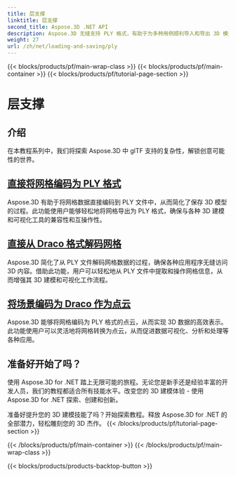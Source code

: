 ```yaml
---
title: 层支撑
linktitle: 层支撑
second_title: Aspose.3D .NET API
description: Aspose.3D 无缝支持 PLY 格式，有助于为多种用例顺利导入和导出 3D 模型。
weight: 27
url: /zh/net/loading-and-saving/ply
---
```


{{< blocks/products/pf/main-wrap-class >}}
{{< blocks/products/pf/main-container >}}
{{< blocks/products/pf/tutorial-page-section >}}

# 层支撑

## 介绍

在本教程系列中，我们将探索 Aspose.3D 中 glTF 支持的复杂性，解锁创意可能性的世界。

## [直接将网格编码为 PLY 格式](encode-mesh)

Aspose.3D 有助于将网格数据直接编码到 PLY 文件中，从而简化了保存 3D 模型的过程。此功能使用户能够轻松地将网格导出为 PLY 格式，确保与各种 3D 建模和可视化工具的兼容性和互操作性。


## [直接从 Draco 格式解码网格](decode-mesh)

Aspose.3D 简化了从 PLY 文件解码网格数据的过程，确保各种应用程序无缝访问 3D 内容。借助此功能，用户可以轻松地从 PLY 文件中提取和操作网格信息，从而增强其 3D 建模和可视化工作流程。

## [将场景编码为 Draco 作为点云](export-to-ply-point-cloud)

Aspose.3D 能够将网格编码为 PLY 格式的点云，从而实现 3D 数据的高效表示。此功能使用户可以灵活地将网格转换为点云，从而促进数据可视化、分析和处理等各种应用。


## 准备好开始了吗？

使用 Aspose.3D for .NET 踏上无限可能的旅程。无论您是新手还是经验丰富的开发人员，我们的教程都适合所有技能水平。改变您的 3D 建模体验 - 使用 Aspose.3D for .NET 探索、创建和创新。

准备好提升您的 3D 建模技能了吗？开始探索教程。释放 Aspose.3D for .NET 的全部潜力，轻松雕刻您的 3D 杰作。
{{< /blocks/products/pf/tutorial-page-section >}}

{{< /blocks/products/pf/main-container >}}
{{< /blocks/products/pf/main-wrap-class >}}

{{< blocks/products/products-backtop-button >}}
